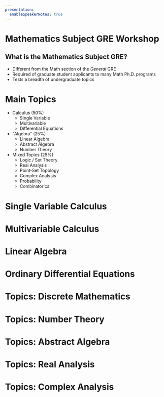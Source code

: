 ```yaml
---
presentation:
  enableSpeakerNotes: true
---
```


<!-- slide -->

# Mathematics Subject GRE Workshop


<!-- slide -->

## What is the Mathematics Subject GRE?

- Different from the Math section of the *General* GRE
- Required of graduate student applicants to many Math Ph.D. programs
- Tests a breadth of undergraduate topics

<!-- slide -->
# Main Topics

- Calculus (50%)
  - Single Variable
  - Multivariable
  - Differential Equations
- "Algebra" (25%)
  - Linear Algebra
  - Abstract Algebra 
  - Number Theory
- Mixed Topics (25%)
  - Logic / Set Theory
  - Real Analysis
  - Point-Set Topology
  - Complex Analysis
  - Probability
  - Combinatorics

<!-- slide -->
# Single Variable Calculus

<!-- slide -->
# Multivariable Calculus

<!-- slide -->
# Linear Algebra

<!-- slide -->
# Ordinary Differential Equations

<!-- slide -->
# Topics: Discrete Mathematics

<!-- slide -->
# Topics: Number Theory

<!-- slide -->
# Topics: Abstract Algebra

<!-- slide -->
# Topics: Real Analysis

<!-- slide -->
# Topics: Complex Analysis